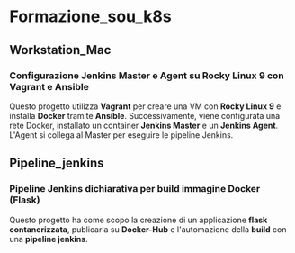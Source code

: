 # Formazione_sou_k8s

## Workstation_Mac
### Configurazione Jenkins Master e Agent su Rocky Linux 9 con Vagrant e Ansible

Questo progetto utilizza **Vagrant** per creare una VM con **Rocky Linux 9** e installa **Docker** tramite **Ansible**. 
Successivamente, viene configurata una rete Docker, installato un container **Jenkins Master** e un **Jenkins Agent**. 
L'Agent si collega al Master per eseguire le pipeline Jenkins.

## Pipeline_jenkins
### Pipeline Jenkins dichiarativa per build immagine Docker (Flask)

Questo progetto ha come scopo la creazione di un applicazione **flask contanerizzata**, 
publicarla su **Docker-Hub** e l'automazione della **build** con una **pipeline jenkins**.